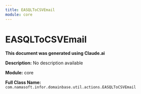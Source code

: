 ```yaml
---
title: EASQLToCSVEmail
module: core
---
```



<div class='entity-flows'>

# EASQLToCSVEmail

**This document was generated using Claude.ai**

**Description:** No description available

**Module:** core

**Full Class Name:** `com.namasoft.infor.domainbase.util.actions.EASQLToCSVEmail`


</div>


